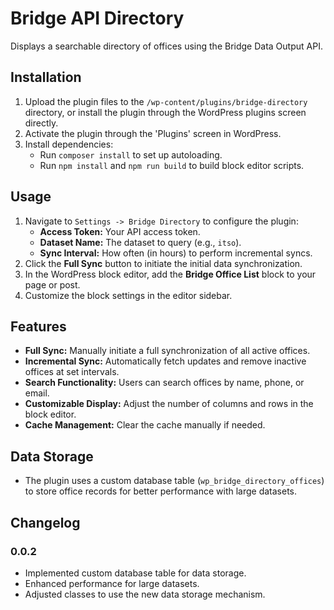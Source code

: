 # Bridge API Directory

Displays a searchable directory of offices using the Bridge Data Output API.

## Installation

1. Upload the plugin files to the `/wp-content/plugins/bridge-directory` directory, or install the plugin through the WordPress plugins screen directly.
2. Activate the plugin through the 'Plugins' screen in WordPress.
3. Install dependencies:
   - Run `composer install` to set up autoloading.
   - Run `npm install` and `npm run build` to build block editor scripts.

## Usage

1. Navigate to `Settings -> Bridge Directory` to configure the plugin:
   - **Access Token:** Your API access token.
   - **Dataset Name:** The dataset to query (e.g., `itso`).
   - **Sync Interval:** How often (in hours) to perform incremental syncs.
2. Click the **Full Sync** button to initiate the initial data synchronization.
3. In the WordPress block editor, add the **Bridge Office List** block to your page or post.
4. Customize the block settings in the editor sidebar.

## Features

- **Full Sync:** Manually initiate a full synchronization of all active offices.
- **Incremental Sync:** Automatically fetch updates and remove inactive offices at set intervals.
- **Search Functionality:** Users can search offices by name, phone, or email.
- **Customizable Display:** Adjust the number of columns and rows in the block editor.
- **Cache Management:** Clear the cache manually if needed.

## Data Storage

- The plugin uses a custom database table (`wp_bridge_directory_offices`) to store office records for better performance with large datasets.

## Changelog

### 0.0.2

- Implemented custom database table for data storage.
- Enhanced performance for large datasets.
- Adjusted classes to use the new data storage mechanism.
